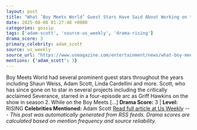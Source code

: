 ```yaml
---
layout: post
title: "What ‘Boy Meets World’ Guest Stars Have Said About Working on the Show"
date: 2025-08-08 01:27:48 +0000
categories: gossip
tags: ['adam-scott', 'source-us_weekly', 'drama-rising']
drama_score: 3
primary_celebrity: adam_scott
source: us_weekly
source_url: "https://www.usmagazine.com/entertainment/news/what-boy-meets-world-guest-stars-have-said-about-working-on-the-show/"
mentions: {'adam_scott': 3}
---
```


Boy Meets World had several prominent guest stars throughout the years including Shaun Weiss, Adam Scott, Linda Cardellini and more. Scott, who has since gone on to star in several projects including the critically acclaimed Severance, starred in a four-episode arc as Griff Hawkins on the show in season 2. While on the Boy Meets […] **Drama Score:** 3 | **Level:** RISING **Celebrities Mentioned:** Adam Scott [Read full article at Us Weekly](https://www.usmagazine.com/entertainment/news/what-boy-meets-world-guest-stars-have-said-about-working-on-the-show/) --- *This post was automatically generated from RSS feeds. Drama scores are calculated based on mention frequency and source reliability.*